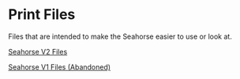 # Print Files

Files that are intended to make the Seahorse easier to use or look at.

[Seahorse V2 Files](./seahorse_v2_files/)

[Seahorse V1 Files (Abandoned)](./seahorse_v1_files/)